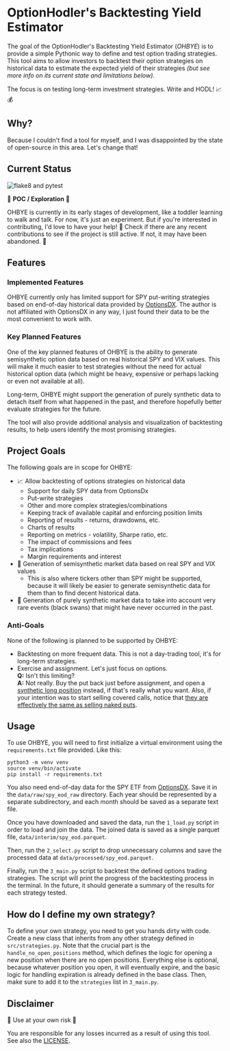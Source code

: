 # OptionHodler's Backtesting Yield Estimator

The goal of the OptionHodler's Backtesting Yield Estimator (_OHBYE_) is to provide
a simple Pythonic way to define and test option trading strategies.
This tool aims to allow investors to backtest their option strategies on historical data
to estimate the expected yield of their strategies
_(but see more info on its current state and limitations below)_.

The focus is on testing long-term investment strategies. Write and HODL! 📈💰

## Why?

Because I couldn't find a tool for myself,
and I was disappointed by the state of open-source in this area.
Let's change that!

## Current Status

![flake8 and pytest](https://github.com/nix1/ohbye/actions/workflows/python-app.yml/badge.svg)

🚧 **POC / Exploration** 🚧

OHBYE is currently in its early stages of development,
like a toddler learning to walk and talk. For now, it's just an experiment.
But if you're interested in contributing, I'd love to have your help! 🙌
Check if there are any recent contributions to see if the project is still active.
If not, it may have been abandoned. 🤷‍

## Features
### Implemented Features
OHBYE currently only has limited support for SPY put-writing strategies
based on end-of-day historical data provided by [OptionsDX](https://www.optionsdx.com/).
The author is not affiliated with OptionsDX in any way, I just found
their data to be the most convenient to work with.

### Key Planned Features
One of the key planned features of OHBYE is the ability
to generate semisynthetic option data based on real historical SPY and VIX values.
This will make it much easier to test strategies without the need
for actual historical option data (which might be heavy, expensive or perhaps
lacking or even not available at all).

Long-term, OHBYE might support the generation of purely synthetic data
to detach itself from what happened in the past,
and therefore hopefully better evaluate strategies for the future.

The tool will also provide additional analysis and visualization of backtesting results,
to help users identify the most promising strategies.

## Project Goals
The following goals are in scope for OHBYE:

* 📈 Allow backtesting of options strategies on historical data
  * Support for daily SPY data from OptionsDx
  * Put-write strategies
  * Other and more complex strategies/combinations
  * Keeping track of available capital and enforcing position limits
  * Reporting of results - returns, drawdowns, etc.
  * Charts of results
  * Reporting on metrics - volatility, Sharpe ratio, etc.
  * The impact of commissions and fees
  * Tax implications
  * Margin requirements and interest
* 🔮 Generation of semisynthetic market data based on real SPY and VIX values
  * This is also where tickers other than SPY might be supported, because it will likely
    be easier to generate semisynthetic data for them than to find decent historical data.
* 🔮 Generation of purely synthetic market data to take into account very rare events (black swans)
that might have never occurred in the past.

### Anti-Goals
None of the following is planned to be supported by OHBYE:
* Backtesting on more frequent data. This is not a day-trading tool, it's for long-term strategies.
* Exercise and assignment. Let's just focus on options.  
  **Q:** Isn't this limiting?  
  **A:** Not really. Buy the put back just before assignment,
  and open a [synthetic long position](https://www.optionsplaybook.com/option-strategies/synthetic-long-stock/)
  instead, if that's really what you want. Also, if your intention was to start selling covered calls,
  notice that [they are effectively the same as selling naked puts](https://www.forbes.com/sites/baldwin/2012/07/18/options-explained-why-is-a-covered-call-equivalent-to-a-short-put/).

## Usage
To use OHBYE, you will need to first initialize a virtual
environment using the `requirements.txt` file provided. Like this:

    python3 -m venv venv
    source venv/bin/activate
    pip install -r requirements.txt

You also need end-of-day data for the SPY ETF from
[OptionsDX](https://www.optionsdx.com/).
Save it in the `data/raw/spy_eod_raw` directory.
Each year should be represented by a separate subdirectory,
and each month should be saved as a separate text file.

Once you have downloaded and saved the data, run the `1_load.py` script in order to
load and join the data. The joined data is saved as a single parquet file,
`data/interim/spy_eod.parquet`.

Then, run the `2_select.py` script to drop unnecessary columns
and save the processed data at `data/processed/spy_eod.parquet`.

Finally, run the `3_main.py` script to backtest the defined options trading strategies.
The script will print the progress of the backtesting process in the terminal.
In the future, it should generate a summary of the results for each strategy tested.

## How do I define my own strategy?
To define your own strategy, you need to get you hands dirty with code.
Create a new class that inherits from any other strategy defined in `src/strategies.py`.
Note that the crucial part is the `handle_no_open_positions` method, which defines
the logic for opening a new position when there are no open positions.
Everything else is optional, because whatever position you open,
it will eventually expire, and the basic logic for handling expiration
is already defined in the base class.
Then, make sure to add it to the `strategies` list in `3_main.py`.

## Disclaimer
🚨 Use at your own risk 🚨

You are responsible for any losses incurred as a result of using this tool.
See also the [LICENSE](LICENSE).


